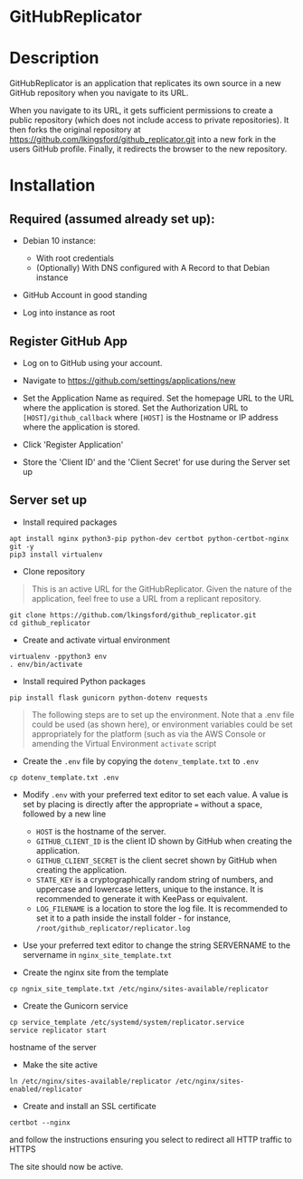 GitHubReplicator
================

# Description

GitHubReplicator is an application that replicates its own source in a new
GitHub repository when you navigate to its URL. 

When you navigate to its URL, it gets sufficient permissions to create a public
repository (which does not include access to private repositories). It then
forks the original repository at
<https://github.com/lkingsford/github_replicator.git> into a new fork in the
users GitHub profile. Finally, it redirects the browser to the new repository.

# Installation

## Required (assumed already set up):
- Debian 10 instance:

    - With root credentials
    - (Optionally) With DNS configured with A Record to that Debian instance

- GitHub Account in good standing

- Log into instance as root

## Register GitHub App

- Log on to GitHub using your account. 

- Navigate to <https://github.com/settings/applications/new>

- Set the Application Name as required. Set the homepage URL to the URL where
  the application is stored. Set the Authorization URL to 
  `[HOST]/github_callback` where `[HOST]` is the Hostname or IP address where
  the application is stored.

- Click 'Register Application'

- Store the 'Client ID' and the 'Client Secret' for use during the Server set up

## Server set up

- Install required packages

```
apt install nginx python3-pip python-dev certbot python-certbot-nginx git -y
pip3 install virtualenv
```

- Clone repository

> This is an active URL for the GitHubReplicator. Given the nature of the
> application, feel free to use a URL from a replicant repository.

```
git clone https://github.com/lkingsford/github_replicator.git
cd github_replicator
```

- Create and activate virtual environment

```
virtualenv -ppython3 env
. env/bin/activate
```

- Install required Python packages

```
pip install flask gunicorn python-dotenv requests
```

> The following steps are to set up the environment. Note that a .env file
> could be used (as shown here), or environment variables could be set
> appropriately for the platform (such as via the AWS Console or amending the
> Virtual Environment `activate` script

- Create the `.env` file by copying the `dotenv_template.txt` to `.env`

```
cp dotenv_template.txt .env
```

- Modify `.env` with your preferred text editor to set each value. A value is
  set by placing is directly after the appropriate `=` without a space,
  followed by a new line

    - `HOST` is the hostname of the server.
    - `GITHUB_CLIENT_ID` is the client ID shown by GitHub when creating the
       application.
    - `GITHUB_CLIENT_SECRET` is the client secret shown by GitHub when creating
       the application.
    - `STATE_KEY` is a cryptographically random string of numbers, and
       uppercase and lowercase letters, unique to the instance. It is
       recommended to generate it with KeePass or equivalent.
    - `LOG_FILENAME` is a location to store the log file. It is recommended to
       set it to a path inside the install folder - for instance,
       `/root/github_replicator/replicator.log`

- Use your preferred text editor to change the string SERVERNAME to the servername in `nginx_site_template.txt`

- Create the nginx site from the template

```
cp ngnix_site_template.txt /etc/nginx/sites-available/replicator
```

- Create the Gunicorn service

```
cp service_template /etc/systemd/system/replicator.service
service replicator start
```

  hostname of the server

- Make the site active

```
ln /etc/nginx/sites-available/replicator /etc/nginx/sites-enabled/replicator
```

- Create and install an SSL certificate

```
certbot --nginx
```
and follow the instructions ensuring you select to redirect all HTTP traffic to HTTPS

The site should now be active.